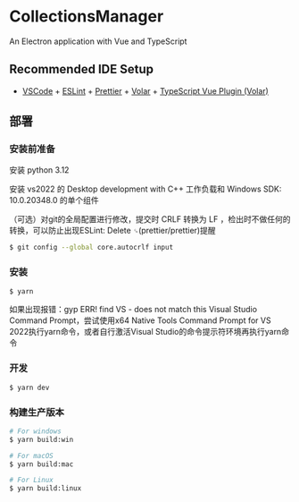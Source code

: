 # CollectionsManager

An Electron application with Vue and TypeScript

## Recommended IDE Setup

- [VSCode](https://code.visualstudio.com/) + [ESLint](https://marketplace.visualstudio.com/items?itemName=dbaeumer.vscode-eslint) + [Prettier](https://marketplace.visualstudio.com/items?itemName=esbenp.prettier-vscode) + [Volar](https://marketplace.visualstudio.com/items?itemName=Vue.volar) + [TypeScript Vue Plugin (Volar)](https://marketplace.visualstudio.com/items?itemName=Vue.vscode-typescript-vue-plugin)

## 部署

### 安装前准备

安装 python 3.12

安装 vs2022 的 Desktop development with C++ 工作负载和 Windows SDK: 10.0.20348.0 的单个组件

（可选）对git的全局配置进行修改，提交时 CRLF 转换为 LF ，检出时不做任何的转换，可以防止出现ESLint: Delete `␍`(prettier/prettier)提醒
```bash
$ git config --global core.autocrlf input
```

### 安装

```bash
$ yarn
```
如果出现报错：gyp ERR! find VS - does not match this Visual Studio Command Prompt，尝试使用x64 Native Tools Command Prompt for VS 2022执行yarn命令，或者自行激活Visual Studio的命令提示符环境再执行yarn命令
### 开发

```bash
$ yarn dev
```

### 构建生产版本

```bash
# For windows
$ yarn build:win

# For macOS
$ yarn build:mac

# For Linux
$ yarn build:linux
```

